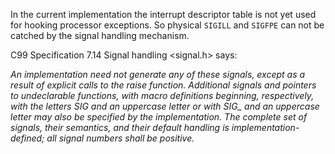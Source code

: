 In the current implementation the interrupt descriptor table is not yet used for
hooking processor exceptions. So physical `SIGILL` and `SIGFPE` can not be catched by the
signal handling mechanism.

C99 Specification 7.14 Signal handling <signal.h> says:

*An implementation need not generate any of these signals, except as a result of explicit
calls to the raise function. Additional signals and pointers to undeclarable functions,
with macro definitions beginning, respectively, with the letters SIG and an uppercase
letter or with SIG_ and an uppercase letter may also be specified by the
implementation. The complete set of signals, their semantics, and their default handling
is implementation-defined; all signal numbers shall be positive.*

